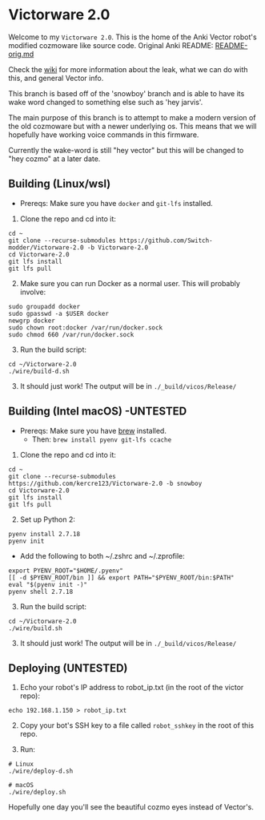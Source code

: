 # Victorware 2.0

Welcome to my `Victorware 2.0`. This is the home of the Anki Vector robot's modified cozmoware like source code. Original Anki README: [README-orig.md](/README-orig.md)

Check the [wiki](https://github.com/kercre123/victor/wiki) for more information about the leak, what we can do with this, and general Vector info.

This branch is based off of the 'snowboy' branch and is able to have its wake word changed to something else such as 'hey jarvis'.

The main purpose of this branch is to attempt to make a modern version of the old cozmoware but with a newer underlying os. This means that we will hopefully have working voice commands in this firmware.

Currently the wake-word is still "hey vector" but this will be changed to "hey cozmo" at a later date.

## Building (Linux/wsl)

 - Prereqs: Make sure you have `docker` and `git-lfs` installed.

1. Clone the repo and cd into it:

```
cd ~
git clone --recurse-submodules https://github.com/Switch-modder/Victorware-2.0 -b Victorware-2.0
cd Victorware-2.0
git lfs install
git lfs pull
```

2. Make sure you can run Docker as a normal user. This will probably involve:

```
sudo groupadd docker
sudo gpasswd -a $USER docker
newgrp docker
sudo chown root:docker /var/run/docker.sock
sudo chmod 660 /var/run/docker.sock
```

3. Run the build script:
```
cd ~/Victorware-2.0
./wire/build-d.sh
```

3. It should just work! The output will be in `./_build/vicos/Release/`

## Building (Intel macOS) -UNTESTED

 - Prereqs: Make sure you have [brew](https://brew.sh/) installed.
   -  Then: `brew install pyenv git-lfs ccache`

1. Clone the repo and cd into it:

```
cd ~
git clone --recurse-submodules https://github.com/kercre123/Victorware-2.0 -b snowboy
cd Victorware-2.0
git lfs install
git lfs pull
```

2. Set up Python 2:

```
pyenv install 2.7.18
pyenv init
```

- Add the following to both ~/.zshrc and ~/.zprofile:
```
export PYENV_ROOT="$HOME/.pyenv"
[[ -d $PYENV_ROOT/bin ]] && export PATH="$PYENV_ROOT/bin:$PATH"
eval "$(pyenv init -)"
pyenv shell 2.7.18
```


3. Run the build script:
```
cd ~/Victorware-2.0
./wire/build.sh
```

3. It should just work! The output will be in `./_build/vicos/Release/`

## Deploying (UNTESTED)

1. Echo your robot's IP address to robot_ip.txt (in the root of the victor repo):

```
echo 192.168.1.150 > robot_ip.txt
```

2. Copy your bot's SSH key to a file called `robot_sshkey` in the root of this repo.

3. Run:

```
# Linux
./wire/deploy-d.sh

# macOS
./wire/deploy.sh
```
Hopefully one day you'll see the beautiful cozmo eyes instead of  Vector's.

